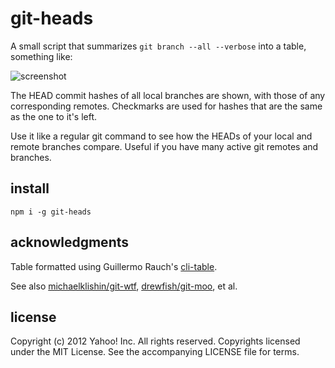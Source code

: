 git-heads
=========
A small script that summarizes `git branch --all --verbose` into a table, something like:

![screenshot](http://f.cl.ly/items/23421p1s180K0M023L2K/githead-scrnshot.png)

The HEAD commit hashes of all local branches are shown, with those of any corresponding remotes. Checkmarks are used for hashes that are the same as the one to it's left.

Use it like a regular git command to see how the HEADs of your local and remote branches compare. Useful if you have many active git remotes and branches.

install
-------

    npm i -g git-heads

acknowledgments
---------------

Table formatted using Guillermo Rauch's [cli-table](/LearnBoost/cli-table).

See also [michaelklishin/git-wtf](https://github.com/michaelklishin/git-wtf), [drewfish/git-moo](https://github.com/drewfish/git-moo), et al.

license
-------
Copyright (c) 2012 Yahoo! Inc.  All rights reserved.
Copyrights licensed under the MIT License. See the accompanying LICENSE file for terms.
